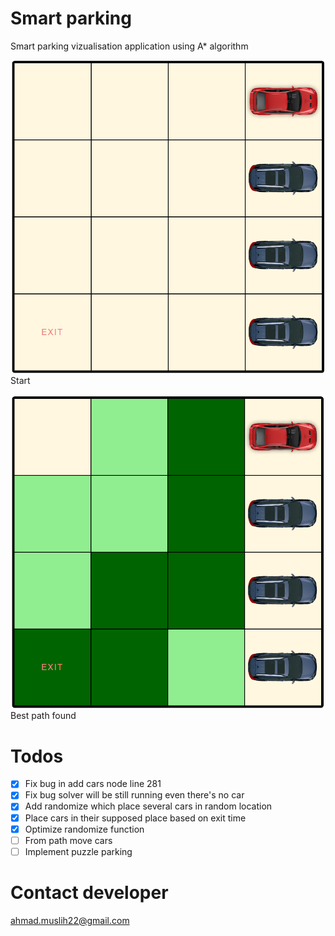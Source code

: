 # Smart parking

Smart parking vizualisation application using A\* algorithm

![example](images/screenshot1.png)
Start

![finish](images/screenshot2.png)
Best path found

# Todos

- [x] Fix bug in add cars node line 281
- [x] Fix bug solver will be still running even there's no car
- [x] Add randomize which place several cars in random location
- [x] Place cars in their supposed place based on exit time
- [x] Optimize randomize function
- [ ] From path move cars
- [ ] Implement puzzle parking

# Contact developer

ahmad.muslih22@gmail.com
